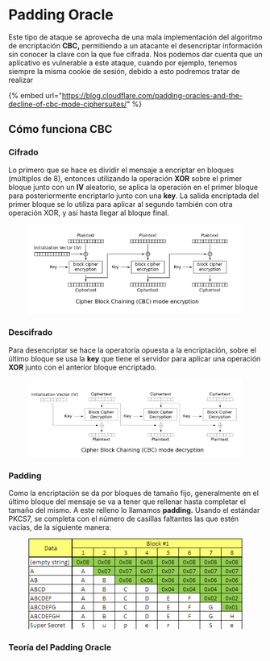 # Padding Oracle

Este tipo de ataque se aprovecha de una mala implementación del algoritmo de encriptación **CBC,** permitiendo a un atacante el desencriptar información sin conocer la clave con la que fue cifrada. Nos podemos dar cuenta que un aplicativo es vulnerable a este ataque, cuando por ejemplo, tenemos siempre la misma cookie de sesión, debido a esto podremos tratar de realizar



{% embed url="https://blog.cloudflare.com/padding-oracles-and-the-decline-of-cbc-mode-ciphersuites/" %}

## Cómo funciona CBC

### Cifrado

Lo primero que se hace es dividir el mensaje a encriptar en bloques (múltiplos de 8), entonces utilizando la operación **XOR** sobre el primer bloque junto con un **IV** aleatorio, se aplica la operación en el primer bloque para posteriormente encriptarlo junto con una **key**. La salida encriptada del primer bloque se lo utiliza para aplicar al segundo también con otra operación XOR, y así hasta llegar al bloque final.

<figure><img src="../.gitbook/assets/image (2) (1).png" alt=""><figcaption></figcaption></figure>

### Descifrado

Para desencriptar se hace la operatoria opuesta a la encriptación, sobre el último bloque se usa la **key** que tiene el servidor para aplicar una operación **XOR** junto con el anterior bloque encriptado.

<figure><img src="../.gitbook/assets/image (5).png" alt=""><figcaption></figcaption></figure>

### Padding

Como la encriptación se da por bloques de tamaño fijo, generalmente en el último bloque del mensaje se va a tener que rellenar hasta completar el tamaño del mismo. A este relleno lo llamamos **padding.** Usando el estándar PKCS7, se completa con el número de casillas faltantes las que estén vacías, de la siguiente manera:

<figure><img src="../.gitbook/assets/image (1).png" alt=""><figcaption></figcaption></figure>

### Teoría del Padding Oracle

